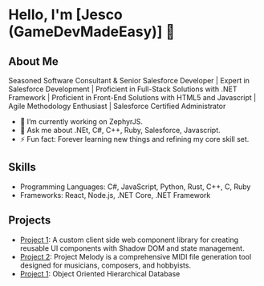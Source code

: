 # Hello, I'm [Jesco (GameDevMadeEasy)] 👋

## About Me
Seasoned Software Consultant & Senior Salesforce Developer | Expert in Salesforce Development | Proficient in Full-Stack Solutions with .NET Framework | Proficient in Front-End Solutions with HTML5 and Javascript | Agile Methodology Enthusiast | Salesforce Certified Administrator
- 🔭 I’m currently working on ZephyrJS.
- 💬 Ask me about .NEt, C#, C++, Ruby, Salesforce, Javascript.
- ⚡ Fun fact: Forever learning new things and refining my core skill set.

## Skills
- Programming Languages: C#, JavaScript, Python, Rust, C++, C, Ruby
- Frameworks: React, Node.js, .NET Core, .NET Framework

## Projects
- [Project 1]([link](https://github.com/RPDevJesco/ZephyrJS)): A custom client side web component library for creating reusable UI components with Shadow DOM and state management. 
- [Project 2]([link](https://github.com/RPDevJesco/projectMelody)): Project Melody is a comprehensive MIDI file generation tool designed for musicians, composers, and hobbyists. 
- [Project 1]([link]([https://github.com/RPDevJesco/ZephyrJS](https://github.com/RPDevJesco/OOHD))): Object Oriented Hierarchical Database 
